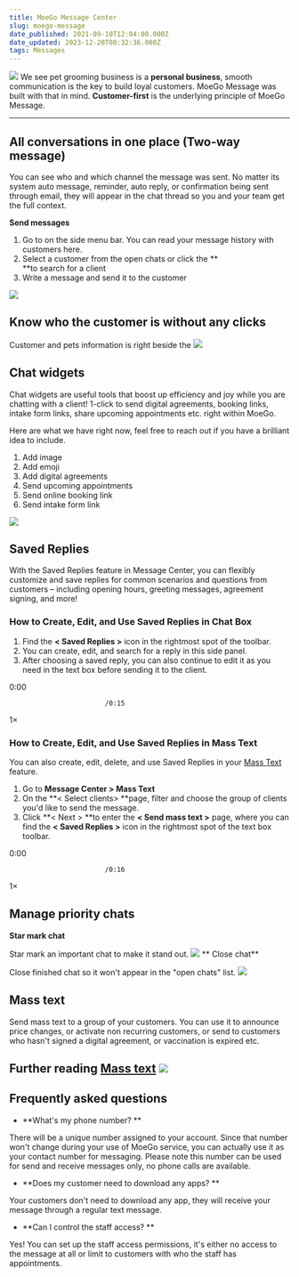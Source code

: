 ```yaml
---
title: MoeGo Message Center
slug: moego-message
date_published: 2021-09-10T12:04:00.000Z
date_updated: 2023-12-28T00:32:36.000Z
tags: Messages
---
```


![](__GHOST_URL__/content/images/2021/09/sms.png)
We see pet grooming business is a **personal business**, smooth communication is the key to build loyal customers. MoeGo Message was built with that in mind. **Customer-first** is the underlying principle of MoeGo Message. 

---

## All conversations in one place (Two-way message)

You can see who and which channel the message was sent. No matter its system auto message, reminder, auto reply, or confirmation being sent through email, they will appear in the chat thread so you and your team get the full context.

**Send messages**

1. Go to **<Message>** on the side menu bar. You can read your message history with customers here.
2. Select a customer from the open chats or click the **<search icon> **to search for a client
3. Write a message and send it to the customer

![](__GHOST_URL__/content/images/2021/09/CleanShot-2021-09-13-at-21.41.38-3.png)
## Know who the customer is without any clicks 

Customer and pets information is right beside the 
![](__GHOST_URL__/content/images/2021/09/CleanShot-2021-09-13-at-15.18.12.png)
## Chat widgets

Chat widgets are useful tools that boost up efficiency and joy while you are chatting with a client! 1-click to send digital agreements, booking links, intake form links, share upcoming appointments etc. right within MoeGo.

Here are what we have right now, feel free to reach out if you have a brilliant idea to include.

1. Add image
2. Add emoji
3. Add digital agreements
4. Send upcoming appointments
5. Send online booking link
6. Send intake form link

![](__GHOST_URL__/content/images/2021/09/Send-upcoming-appointments-1-1.gif)
## Saved Replies 

With the Saved Replies feature in Message Center, you can flexibly customize and save replies for common scenarios and questions from customers – including opening hours, greeting messages,  agreement signing, and more!

### How to Create, Edit, and Use Saved Replies in Chat Box 

1. Find the **< Saved Replies >** icon in the rightmost spot of the toolbar.
2. You can create, edit, and search for a reply in this side panel. 
3. After choosing a saved reply, you can also continue to edit it as you need in the text box before sending it to the client.

0:00

                            /0:15
1×

### How to Create, Edit, and Use Saved Replies in Mass Text 

You can also create, edit, delete, and use Saved Replies in your [Mass Text](__GHOST_URL__/mass-text/) feature. 

1. Go to **Message Center > Mass Text**
2. On the **< Select clients> **page, filter and choose the group of clients you'd like to send the message.
3. Click **< Next > **to enter the **< Send mass text >** page, where you can find the **< Saved Replies >** icon in the rightmost spot of the text box toolbar.

0:00

                            /0:16
1×

## Manage priority chats 

**Star mark chat**

Star mark an important chat to make it stand out. 
![](__GHOST_URL__/content/images/2022/06/CleanShot-2022-06-30-at-17.29.21@2x.png)
** Close chat**

Close finished chat so it won't appear in the "open chats" list.
![](__GHOST_URL__/content/images/2022/06/CleanShot-2022-06-30-at-17.30.08@2x.png)
## Mass text

Send mass text to a group of your customers. You can use it to announce price changes, or activate non recurring customers, or send to customers who hasn't signed a digital agreement, or vaccination is expired etc. 

Further reading [Mass text](__GHOST_URL__/mass-text/)
![](__GHOST_URL__/content/images/2021/09/_8.gif)
---

## Frequently asked questions

- **What's my phone number? **

There will be a unique number assigned to your account. Since that number won't change during your use of MoeGo service, you can actually use it as your contact number for messaging. Please note this number can be used for send and receive messages only, no phone calls are available. 

- **Does my customer need to download any apps? **

Your customers don't need to download any app, they will receive your message through a regular text message. 

- **Can I control the staff access? **

Yes! You can set up the staff access permissions, it's either no access to the message at all or limit to customers with who the staff has appointments. 
